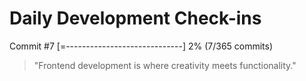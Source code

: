 # Daily Development Check-ins

Commit #7
[=-----------------------------] 2% (7/365 commits)

> "Frontend development is where creativity meets functionality."